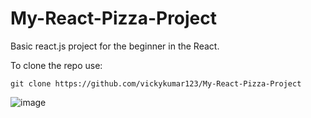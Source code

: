 # My-React-Pizza-Project
Basic react.js project for the beginner in the React.

To clone the repo use:
```
git clone https://github.com/vickykumar123/My-React-Pizza-Project
```

![image](https://github.com/vickykumar123/My-React-Pizza-Project/assets/41174782/b24238be-91ce-430a-87dc-2b0e4b8ebfb1)
